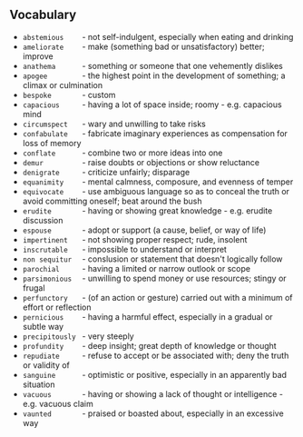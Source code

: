 ## Vocabulary


- `abstemious    ` - not self-indulgent, especially when eating and drinking
- `ameliorate    ` - make (something bad or unsatisfactory) better; improve
- `anathema      ` - something or someone that one vehemently dislikes
- `apogee        ` - the highest point in the development of something; a climax or culmination
- `bespoke       ` - custom
- `capacious     ` - having a lot of space inside; roomy - e.g. capacious mind
- `circumspect   ` - wary and unwilling to take risks
- `confabulate   ` - fabricate imaginary experiences as compensation for loss of memory
- `conflate      ` - combine two or more ideas into one
- `demur         ` - raise doubts or objections or show reluctance
- `denigrate     ` - criticize unfairly; disparage
- `equanimity    ` - mental calmness, composure, and evenness of temper
- `equivocate    ` - use ambiguous language so as to conceal the truth or avoid committing oneself; beat around the bush
- `erudite       ` - having or showing great knowledge - e.g. erudite discussion
- `espouse       ` - adopt or support (a cause, belief, or way of life)
- `impertinent   ` - not showing proper respect; rude, insolent
- `inscrutable   ` - impossible to understand or interpret
- `non sequitur  ` - conslusion or statement that doesn't logically follow
- `parochial     ` - having a limited or narrow outlook or scope
- `parsimonious  ` - unwilling to spend money or use resources; stingy or frugal
- `perfunctory   ` - (of an action or gesture) carried out with a minimum of effort or reflection
- `pernicious    ` - having a harmful effect, especially in a gradual or subtle way
- `precipitously ` - very steeply
- `profundity    ` - deep insight; great depth of knowledge or thought
- `repudiate     ` - refuse to accept or be associated with; deny the truth or validity of
- `sanguine      ` - optimistic or positive, especially in an apparently bad situation
- `vacuous       ` - having or showing a lack of thought or intelligence - e.g. vacuous claim
- `vaunted       ` - praised or boasted about, especially in an excessive way